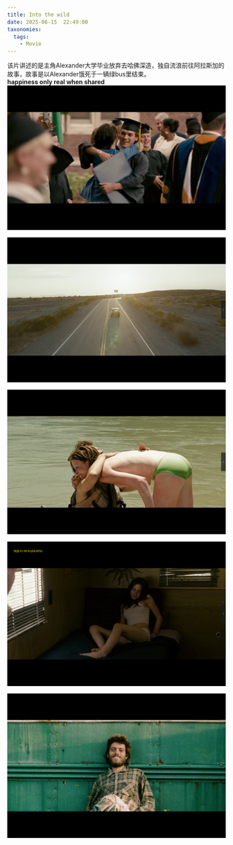 ```yaml
---
title: Into the wild
date: 2025-06-15  22:49:00
taxonomies:
  tags:
    - Movie
---
```


该片讲述的是主角Alexander大学毕业放弃去哈佛深造，独自流浪前往阿拉斯加的故事，故事是以Alexander饿死于一辆绿bus里结束。  
**happiness only real when shared**
![2](2.png)  

![1](1.png)  

![3](3.png)  

![4](4.png)  

![5](5.png)  



















